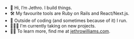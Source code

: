 - 👋 Hi, I’m Jethro. I build things.
- 🛠 My favourite tools are Ruby on Rails and React/Next.js.
- 👀 Outside of coding (and sometimes because of it) I run.
- 👨🏼‍💻 I'm currently taking on new projects.
- 🙋‍♂️ To learn more, find me at [jethrowilliams.com](https://jethrowilliams.com/).
<!-- Add jethro.codes to this line once it's onilne -->

<!---
jro31/jro31 is a ✨ special ✨ repository because its `README.md` (this file) appears on your GitHub profile.
You can click the Preview link to take a look at your changes.
--->
